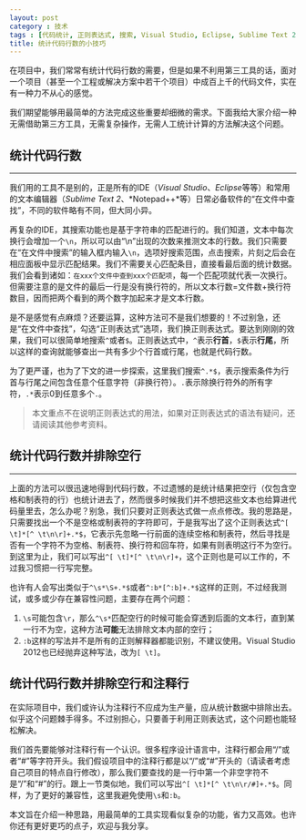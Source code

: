 ```yaml
---
layout: post
category : 技术
tags : [代码统计, 正则表达式, 搜索, Visual Studio, Eclipse, Sublime Text 2, Notepad++]
title: 统计代码行数的小技巧
---
```


在项目中，我们常常有统计代码行数的需要，但是如果不利用第三工具的话，面对一个项目（甚至一个工程或解决方案中若干个项目）中成百上千的代码文件，实在有一种力不从心的感觉。

我们期望能够用最简单的方法完成这些重要却细微的需求。下面我给大家介绍一种无需借助第三方工具，无需复杂操作，无需人工统计计算的方法解决这个问题。

## 统计代码行数
---

我们用的工具不是别的，正是所有的IDE（*Visual Studio*、*Eclipse*等等）和常用的文本编辑器（*Sublime Text 2*、*Notepad++*等）日常必备软件的“在文件中查找”，不同的软件略有不同，但大同小异。

再复杂的IDE，其搜索功能也是基于字符串的匹配进行的。我们知道，文本中每次换行会增加一个`\n`，所以可以由“\n”出现的次数来推测文本的行数。我们只需要在“在文件中搜索”的输入框内输入`\n`，选项好搜索范围，点击搜索，片刻之后会在相应面板中显示匹配结果。我们不需要关心匹配条目，直接看最后面的统计数据。我们会看到诸如：`在xxx个文件中查到xxx个匹配项`，每一个匹配项就代表一次换行。但需要注意的是文件的最后一行是没有换行符的，所以文本行数=文件数+换行符数目，因而把两个看到的两个数字加起来才是文本行数。

是不是感觉有点麻烦？还要运算，这种方法可不是我们想要的！不过别急，还是“在文件中查找”，勾选“正则表达式”选项，我们换正则表达式。要达到刚刚的效果，我们可以很简单地搜索`^`或者`$`。正则表达式中，`^`表示**行首**，`$`表示**行尾**，所以这样的查询就能够查出一共有多少个行首或行尾，也就是代码行数。

为了更严谨，也为了下文的进一步探索，这里我们搜索`^.*$`，表示搜索条件为行首与行尾之间包含任意个任意字符（非换行符）。`.`表示除换行符外的所有字符，`.*`表示0到任意多个`.`。

>本文重点不在说明正则表达式的用法，如果对正则表达式的语法有疑问，还请阅读其他参考资料。

## 统计代码行数并排除空行
---

上面的方法可以很迅速地得到代码行数，不过遗憾的是统计结果把空行（仅包含空格和制表符的行）也统计进去了，然而很多时候我们并不想把这些文本也给算进代码量里去，怎么办呢？别急，我们只要对正则表达式做一点点修改。我的思路是，只需要找出一个不是空格或制表符的字符即可，于是我写出了这个正则表达式`^[ \t]*[^ \t\n\r]+.*$`，它表示先忽略一行前面的连续空格和制表符，然后寻找是否有一个字符不为空格、制表符、换行符和回车符，如果有则表明这行不为空行。到这里为止，我们可以写出`^[ \t]*[^ \t\n\r]+`，这个正则也是可以工作的，不过我习惯把一行写完整。

也许有人会写出类似于`^\s*\S+.*$`或者`^:b*[^:b]+.*$`这样的正则，不过经我测试，或多或少存在兼容性问题，主要存在两个问题：
1. `\s`可能包含`\r`，那么`^\s*`匹配空行的时候可能会穿透到后面的文本行，直到某一行不为空，这种方法**可能**无法排除文本内部的空行；
2. `:b`这样的写法并不是所有的正则解释器都能识别，不建议使用。Visual Studio 2012也已经抛弃这种写法，改为`[ \t]`。

## 统计代码行数并排除空行和注释行

在实际项目中，我们或许认为注释行不应成为生产量，应从统计数据中排除出去。似乎这个问题棘手得多。不过别担心，只要善于利用正则表达式，这个问题也能轻松解决。

我们首先要能够对注释行有一个认识。很多程序设计语言中，注释行都会用“/”或者“#”等字符开头。我们假设项目中的注释行都是以“/”或“#”开头的（请读者考虑自己项目的特点自行修改），那么我们要查找的是一行中第一个非空字符不是“/”和“#”的行。跟上一节类似地，我们可以写出`^[ \t]*[^ \t\n\r/#]+.*$`。同样，为了更好的兼容性，这里我避免使用`\s`和`:b`。

本文旨在介绍一种思路，用最简单的工具实现看似复杂的功能，省力又高效。也许你还有更好更巧的点子，欢迎与我分享。